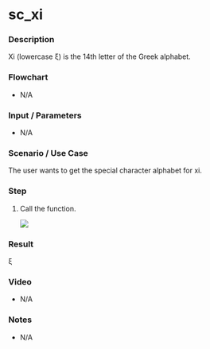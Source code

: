 ﻿# sc_xi

### Description

Xi (lowercase ξ) is the 14th letter of the Greek alphabet.

### Flowchart

- N/A 

### Input / Parameters

- N/A

### Scenario / Use Case

The user wants to get the special character alphabet for xi.

### Step

1. Call the function.
    
    ![](../../../../document/function/SpecialCharacter/sc_xi1/sc_xi-step-1.png?raw=true)
 
### Result

 ξ
 
### Video

- N/A

<!--[![Video](http://i.imgur.com/Ot5DWAW.png)](https://youtu.be/StTqXEQ2l-Y?t=35s)-->

### Notes

- N/A
